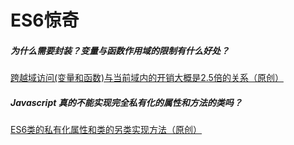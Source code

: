 # ES6惊奇

##### 为什么需要封装？变量与函数作用域的限制有什么好处？
[跨越域访问(变量和函数)与当前域内的开销大概是2.5倍的关系（原创）](https://github.com/chaingree/es6-surprise/tree/master/src/class/private)

##### Javascript 真的不能实现完全私有化的属性和方法的类吗？
[ES6类的私有化属性和类的另类实现方法（原创）](https://github.com/chaingree/es6-surprise/tree/master/src/class/private)
